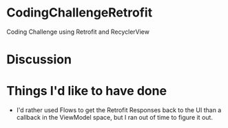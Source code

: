 # CodingChallengeRetrofit
Coding Challenge using Retrofit and RecyclerView

# Discussion

# Things I'd like to have done
* I'd rather used Flows to get the Retrofit Responses back to the UI than a callback in the ViewModel space, but I ran out of time to figure it out.
